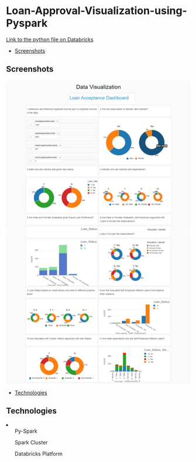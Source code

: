 # Loan-Approval-Visualization-using-Pyspark

<a href="https://databricks-prod-cloudfront.cloud.databricks.com/public/4027ec902e239c93eaaa8714f173bcfc/3091917955881049/2030217919931958/7528559911178843/latest.html"> Link to the python file on Databricks</a>


* [Screenshots](#screenshots)



## Screenshots
<p align="center">
<img src="dash1.jpeg"><br>
  <img src="dash2.jpeg"><br>
</p>

* [Technologies](#technologies)


## Technologies
<p>
<li>
  <ul>Py-Spark</ul>
  <ul>Spark Cluster</ul>
  <ul>Databricks Platform</ul>
  </li>
</p>

